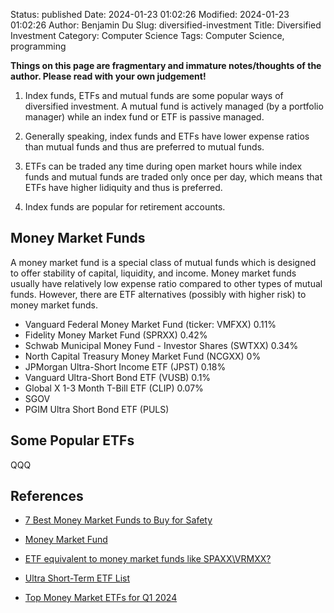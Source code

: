 Status: published
Date: 2024-01-23 01:02:26
Modified: 2024-01-23 01:02:26
Author: Benjamin Du
Slug: diversified-investment
Title: Diversified Investment
Category: Computer Science
Tags: Computer Science, programming

**Things on this page are fragmentary and immature notes/thoughts of the author. Please read with your own judgement!**


1. Index funds, ETFs and mutual funds are some popular ways of diversified investment.
    A mutual fund is actively managed (by a portfolio manager)
    while an index fund or ETF is passive managed.

2. Generally speaking,
    index funds and ETFs have lower expense ratios than mutual funds
    and thus are preferred to mutual funds.

3. ETFs can be traded any time during open market hours 
    while index funds and mutual funds are traded only once per day,
    which means that ETFs have higher lidiquity and thus is preferred.

4. Index funds are popular for retirement accounts.

## Money Market Funds

A money market fund is a special class of mutual funds 
which is designed to offer stability of capital, liquidity, and income.
Money market funds usually have relatively low expense ratio compared to other types of mutual funds.
However,
there are ETF alternatives (possibly with higher risk) to money market funds.

- Vanguard Federal Money Market Fund (ticker: VMFXX)	0.11%	
- Fidelity Money Market Fund (SPRXX)	0.42%	
- Schwab Municipal Money Fund - Investor Shares (SWTXX)	0.34%	
- North Capital Treasury Money Market Fund (NCGXX)	0%	
- JPMorgan Ultra-Short Income ETF (JPST)	0.18%	
- Vanguard Ultra-Short Bond ETF (VUSB)	0.1%	
- Global X 1-3 Month T-Bill ETF (CLIP)	0.07%	
- SGOV
- PGIM Ultra Short Bond ETF (PULS)


## Some Popular ETFs

QQQ

## References

- [7 Best Money Market Funds to Buy for Safety](https://money.usnews.com/investing/articles/best-money-market-etfs-to-buy-for-safety)

- [Money Market Fund](https://www.schwab.com/money-market-funds?src=SEM&ef_id=Cj0KCQiAwbitBhDIARIsABfFYILwVu4pPovepPVqjwCEg7tUA32F17rpgpKeRGNO3GVxhwCEWMJG9gcaAjnZEALw_wcB:G:s&s_kwcid=AL!5158!3!634515819995!e!!g!!schwab%20money%20market%20funds!18891875442!140715723262&keywordid=aud-1886179544763:kwd-297526799279&gad_source=1&gclid=Cj0KCQiAwbitBhDIARIsABfFYILwVu4pPovepPVqjwCEg7tUA32F17rpgpKeRGNO3GVxhwCEWMJG9gcaAjnZEALw_wcB)

- [ETF equivalent to money market funds like SPAXX\VRMXX?](https://www.bogleheads.org/forum/viewtopic.php?t=406021)

- [Ultra Short-Term ETF List](https://etfdb.com/etfs/bond-duration/ultra-short-term/)

- [Top Money Market ETFs for Q1 2024](https://www.investopedia.com/top-money-market-etfs-for-q1-2024-8417180)